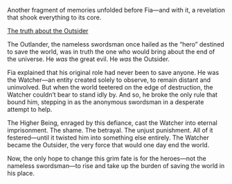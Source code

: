 Another fragment of memories unfolded before Fia—and with it, a revelation that shook everything to its core.

[The truth about the Outsider](#embed:https://www.youtube.com/live/wCysZh57Hcc?si=yZOPqpzRsa6KSL3D&t=11331)

The Outlander, the nameless swordsman once hailed as the “hero” destined to save the world, was in truth the one who would bring about the end of the universe. He *was* the great evil. He *was* the Outsider.

Fia explained that his original role had never been to save anyone. He was the Watcher—an entity created solely to observe, to remain distant and uninvolved. But when the world teetered on the edge of destruction, the Watcher couldn’t bear to stand idly by. And so, he broke the only rule that bound him, stepping in as the anonymous swordsman in a desperate attempt to help.

The Higher Being, enraged by this defiance, cast the Watcher into eternal imprisonment. The shame. The betrayal. The unjust punishment. All of it festered—until it twisted him into something else entirely. The Watcher became the Outsider, the very force that would one day end the world.

Now, the only hope to change this grim fate is for the heroes—not the nameless swordsman—to rise and take up the burden of saving the world in his place.
